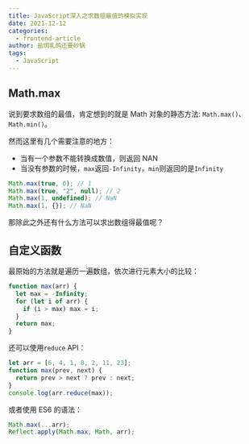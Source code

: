 ```yaml
---
title: JavaScript深入之求数组最值的模拟实现
date: 2021-12-12
categories:
  - frontend-article
author: 盐焗乳鸽还要砂锅
tags:
  - JavaScript
---
```


## Math.max

说到要求数组的最值，肯定想到的就是 Math 对象的静态方法: `Math.max()`、`Math.min()`。

然而这里有几个需要注意的地方：

- 当有一个参数不能转换成数值，则返回 NAN
- 当没有参数的时候，`max`返回`-Infinity`，`min`则返回的是`Infinity`

```js
Math.max(true, 0); // 1
Math.max(true, "2", null); // 2
Math.max(1, undefined); // NaN
Math.max(1, {}); // NaN
```

那除此之外还有什么方法可以求出数组得最值呢？

## 自定义函数

最原始的方法就是遍历一遍数组，依次进行元素大小的比较：

```js
function max(arr) {
  let max = -Infinity;
  for (let i of arr) {
    if (i > max) max = i;
  }
  return max;
}
```

还可以使用`reduce` API：

```js
let arr = [6, 4, 1, 8, 2, 11, 23];
function max(prev, next) {
  return prev > next ? prev : next;
}
console.log(arr.reduce(max));
```

或者使用 ES6 的语法：

```js
Math.max(...arr);
Reflect.apply(Math.max, Math, arr);
```
